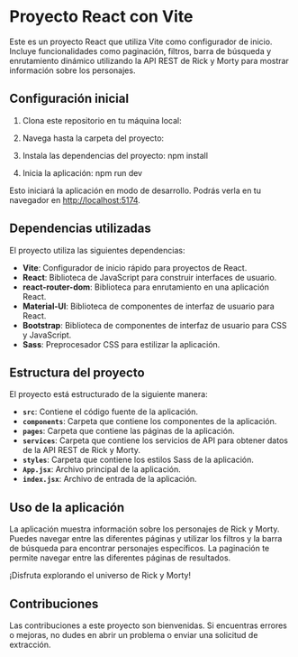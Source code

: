 # Proyecto React con Vite

Este es un proyecto React que utiliza Vite como configurador de inicio. Incluye funcionalidades como paginación, filtros, barra de búsqueda y enrutamiento dinámico utilizando la API REST de Rick y Morty para mostrar información sobre los personajes.

## Configuración inicial

1. Clona este repositorio en tu máquina local:


2. Navega hasta la carpeta del proyecto:


3. Instala las dependencias del proyecto:
npm install


4. Inicia la aplicación:
npm run dev

Esto iniciará la aplicación en modo de desarrollo. Podrás verla en tu navegador en [http://localhost:5174](http://localhost:5174).

## Dependencias utilizadas

El proyecto utiliza las siguientes dependencias:

- **Vite**: Configurador de inicio rápido para proyectos de React.
- **React**: Biblioteca de JavaScript para construir interfaces de usuario.
- **react-router-dom**: Biblioteca para enrutamiento en una aplicación React.
- **Material-UI**: Biblioteca de componentes de interfaz de usuario para React.
- **Bootstrap**: Biblioteca de componentes de interfaz de usuario para CSS y JavaScript.
- **Sass**: Preprocesador CSS para estilizar la aplicación.

## Estructura del proyecto

El proyecto está estructurado de la siguiente manera:

- **`src`**: Contiene el código fuente de la aplicación.
- **`components`**: Carpeta que contiene los componentes de la aplicación.
- **`pages`**: Carpeta que contiene las páginas de la aplicación.
- **`services`**: Carpeta que contiene los servicios de API para obtener datos de la API REST de Rick y Morty.
- **`styles`**: Carpeta que contiene los estilos Sass de la aplicación.
- **`App.jsx`**: Archivo principal de la aplicación.
- **`index.jsx`**: Archivo de entrada de la aplicación.

## Uso de la aplicación

La aplicación muestra información sobre los personajes de Rick y Morty. Puedes navegar entre las diferentes páginas y utilizar los filtros y la barra de búsqueda para encontrar personajes específicos. La paginación te permite navegar entre las diferentes páginas de resultados.

¡Disfruta explorando el universo de Rick y Morty!

## Contribuciones

Las contribuciones a este proyecto son bienvenidas. Si encuentras errores o mejoras, no dudes en abrir un problema o enviar una solicitud de extracción.


